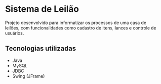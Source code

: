 # Sistema de Leilão

Projeto desenvolvido para informatizar os processos de uma casa de leilões, com funcionalidades como cadastro de itens, lances e controle de usuários.

## Tecnologias utilizadas
- Java
- MySQL
- JDBC
- Swing (JFrame)
